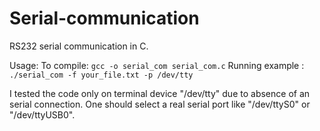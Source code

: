# Serial-communication
RS232 serial communication in C.

Usage:
To compile: ```gcc -o serial_com serial_com.c```
Running example : ```./serial_com -f your_file.txt -p /dev/tty```

I tested the code only on terminal device "/dev/tty" due to absence of an serial connection. One should select a real serial port like "/dev/ttyS0" or "/dev/ttyUSB0".
